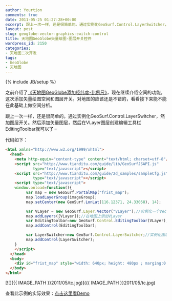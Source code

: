 ```yaml
---
author: Yourtion
comments: true
date: 2011-05-25 01:27:28+00:00
excerpt: 跟上一次一样，还是很简单的。通过实例化GeoSurf.Control.LayerSwitcher，然加图层开关。然后添加矢量图层，然后在VLayer图层创建编辑工具栏EditingToolbar就可以了···
layout: post
slug: geoglobe-vector-graphics-switch-control
title: 天地图GeoGlobe矢量绘图-图层开关控件
wordpress_id: 2150
categories:
- 天地图二次开发
tags:
- GeoGlobe
- 天地图
---
```

{% include JB/setup %}

之前介绍了[《天地图GeoGlobe添加经纬度-比例尺》](/geoglobe-latitude-longitude-scale.html)，现在继续介绍空间的功能，这次添加矢量绘图空间和图层开关。对地图的应该还是不错的，看看接下来能不能在此基础上做空间分析。

跟上一次一样，还是很简单的。通过实例化GeoSurf.Control.LayerSwitcher，然加图层开关。然后添加矢量图层，然后在VLayer图层创建编辑工具栏EditingToolbar就可以了···

代码如下：

```html
<html xmlns="http://www.w3.org/1999/xhtml">
  <head>
    <meta http-equiv="content-type" content="text/html; charset=utf-8"/>
    <script src="http://www.tianditu.com/guide/lib/GeoSurfJSAPI.js"
            type="text/javascript"></script>
    <script src="http://www.tianditu.com/guide/2d_samples/sampleCfg.js"
            type="text/javascript"></script>
    <script type="text/javascript">
	window.onload=function(){
	     var map = new GeoSurf.PortalMap("frist_map");
	     map.loadLayerGroup(imageGroup);
	     map.setCenter(new GeoSurf.LonLat(116.12371, 24.33058), 14); 

		 var VLayer = new GeoSurf.Layer.Vector("VLayer");//实例化一个Vector矢量图层VLayer
         map.addLayers([VLayer]);//在地图上添加VLayer
		 var EditingToolbar=new GeoSurf.Control.EditingToolbar(VLayer);//在VLayer图层创建编辑工具栏EditingToolbar
         map.addControl(EditingToolbar);

		 var LayerSwitcher=new GeoSurf.Control.LayerSwitcher;//实例化图层开关控件LayerSwitcher
         map.addControl(LayerSwitcher);
	}
    </script>
  </head>
  <body>
    <div id="frist_map" style="width: 640px; height: 480px ; marging:0 auto"></div>
  </body>
</html>
```

[![]({{ IMAGE_PATH }}2011/05/tc.jpg)]({{ IMAGE_PATH }}2011/05/tc.jpg)

查看此示例的实际效果：[点击这里看Demo](http://demo.yourtion.com/GeoGlobe/control_2.php)
